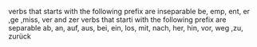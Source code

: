 verbs that starts with the following prefix are inseparable
be, emp, ent, er ,ge ,miss, ver and zer
verbs that starti with the following prefix are separable
ab, an, auf, aus, bei, ein, los, mit, nach, her, hin, vor, weg ,zu, zurück
